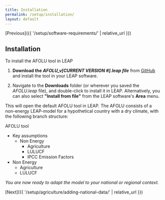 ```yaml
---
title: Installation
permalink: /setup/installation/
layout: default
---
```

[Previous]({{ '/setup/software-requirements/' | relative_url }})
## Installation

To install the AFOLU tool in LEAP
1. **Download the *AFOLU_v[CURRENT VERSION #].leap file*** from [GitHub](https://github.com/sei-international/AFOLU-tool) and install the tool in your LEAP software.

2. Navigate to the **Downloads** folder (or wherever you saved the *AFOLU.leap* file), and double-click to install it in LEAP. Alternatively, you can also select **"Install from file"** from the LEAP software's **Area** menu.

This will open the default AFOLU tool in LEAP. The AFOLU consists of a non-energy LEAP-model  for a hypothetical country with a dry climate, with the following branch structure:

AFOLU tool
- Key assumptions
  - Non Energy
    - Agriculture
    - LULUCF
    - IPCC Emission Factors
- Non Energy
  - Agriculture
  - LULUCF

*You are now ready to adapt the model to your national or regional context.*

[Next]({{ '/setup/agriculture/adding-national-data/' | relative_url }})

